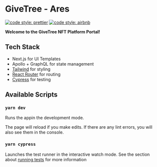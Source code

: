 # GiveTree - Ares

[![code style: prettier](https://img.shields.io/badge/code_style-prettier-ff69b4.svg?style=flat-square)](https://github.com/prettier/prettier)
[![code style: airbnb](https://img.shields.io/badge/code%20style-airbnb-blue.svg)](https://github.com/airbnb/javascript)

**Welcome to the GiveTree NFT Platform Portal!**

## Tech Stack

- Next.js for UI Templates
- Apollo + GraphQL for state management
- [Tailwind](https://tailwindcss.com/) for styling
- [React Router](https://v5.reactrouter.com/) for routing
- [Cypress](https://docs.cypress.io/) for testing

## Available Scripts

### `yarn dev`

Runs the appin the development mode.

The page will reload if you make edits. If there are any lint errors, you will also see them in the console.

### `yarn cypress`

Launches the test runner in the interactive watch mode. See the section about [running tests](https://nextjs.org/docs/testing) for more information

